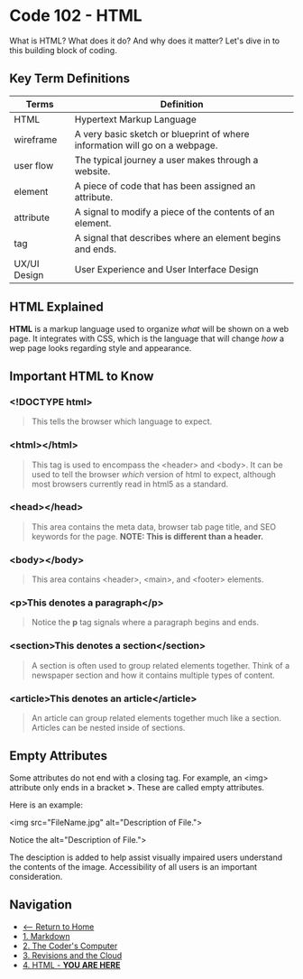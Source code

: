 # Code 102 - HTML

What is HTML? What does it do? And why does it matter? Let's dive in to this building block of coding.

## Key Term Definitions

Terms | Definition
------------ | ------------
HTML | Hypertext Markup Language
wireframe | A very basic sketch or blueprint of where information will go on a webpage.
user flow | The typical journey a user makes through a website.
element | A piece of code that has been assigned an attribute.
attribute | A signal to modify a piece of the contents of an element.
tag | A signal that describes where an element begins and ends.
UX/UI Design |  User Experience and User Interface Design

## HTML Explained

**HTML** is a markup language used to organize *what* will be shown on a web page. It integrates with CSS, which is the language that will change *how* a wep page looks regarding style and appearance.


## Important HTML to Know

### \<!DOCTYPE html>
> This tells the browser which language to expect.

### \<html>\</html>
> This tag is used to encompass the \<header> and \<body>. It can be used to tell the browser *which* version of html to expect, although most browsers currently read in html5 as a standard.

### \<head>\</head>
> This area contains the meta data, browser tab page title, and SEO keywords for the page. **NOTE: This is different than a header.**

### \<body>\</body>
> This area contains \<header>, \<main>, and \<footer> elements.

### \<p>This denotes a paragraph\</p>
> Notice the **p** tag signals where a paragraph begins and ends.

### \<section>This denotes a section\</section>
> A section is often used to group related elements together. Think of a newspaper section and how it contains multiple types of content.

### \<article>This denotes an article\</article>
> An article can group related elements together much like a section. Articles can be nested inside of sections.

## Empty Attributes

Some attributes do not end with a closing tag. For example, an \<img> attribute only ends in a bracket **>**. These are called empty attributes.

Here is an example:

\<img src="FileName.jpg" alt="Description of File."\>

Notice the alt="Description of File."\>

The desciption is added to help assist visually impaired users understand the contents of the image. Accessibility of all users is an important consideration.


## Navigation

- [<-- Return to Home](README.md)
- [1. Markdown](markdown.md)
- [2. The Coder's Computer](thecoderscomputer.md)
- [3. Revisions and the Cloud](revisionsandthecloud.md)
- [4. HTML - **YOU ARE HERE**](HTML.md)




